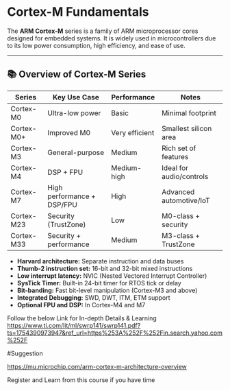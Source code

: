 # Cortex-M Fundamentals

The **ARM Cortex-M** series is a family of ARM microprocessor cores designed for embedded systems. It is widely used in microcontrollers due to its low power consumption, high efficiency, and ease of use.

---

## 📚 Overview of Cortex-M Series

| Series     | Key Use Case               | Performance      | Notes                        |
|------------|----------------------------|------------------|------------------------------|
| Cortex-M0  | Ultra-low power            | Basic            | Minimal footprint            |
| Cortex-M0+ | Improved M0                | Very efficient   | Smallest silicon area        |
| Cortex-M3  | General-purpose            | Medium           | Rich set of features         |
| Cortex-M4  | DSP + FPU                  | Medium-high      | Ideal for audio/controls     |
| Cortex-M7  | High performance + DSP/FPU | High             | Advanced automotive/IoT      |
| Cortex-M23 | Security (TrustZone)       | Low              | M0-class + security          |
| Cortex-M33 | Security + performance     | Medium           | M3-class + TrustZone         |


- **Harvard architecture:** Separate instruction and data buses
- **Thumb-2 instruction set:** 16-bit and 32-bit mixed instructions
- **Low interrupt latency:** NVIC (Nested Vectored Interrupt Controller)
- **SysTick Timer:** Built-in 24-bit timer for RTOS tick or delay
- **Bit-banding:** Fast bit-level manipulation (Cortex-M3 and above)
- **Integrated Debugging:** SWD, DWT, ITM, ETM support
- **Optional FPU and DSP:** In Cortex-M4 and M7

Follow the below Link for In-depth Details & Learning
https://www.ti.com/lit/ml/swrp141/swrp141.pdf?ts=1754390973947&ref_url=https%253A%252F%252Fin.search.yahoo.com%252F

#Suggestion

https://mu.microchip.com/arm-cortex-m-architecture-overview 

Register and Learn from this course if you have time